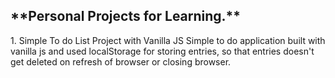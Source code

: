 <h2>**Personal Projects for Learning.**</h2>

</b>1. Simple To do List Project with Vanilla JS</b>
   Simple to do application built with vanilla js and used localStorage for storing entries, so that entries doesn't get deleted on refresh of browser or closing browser.
